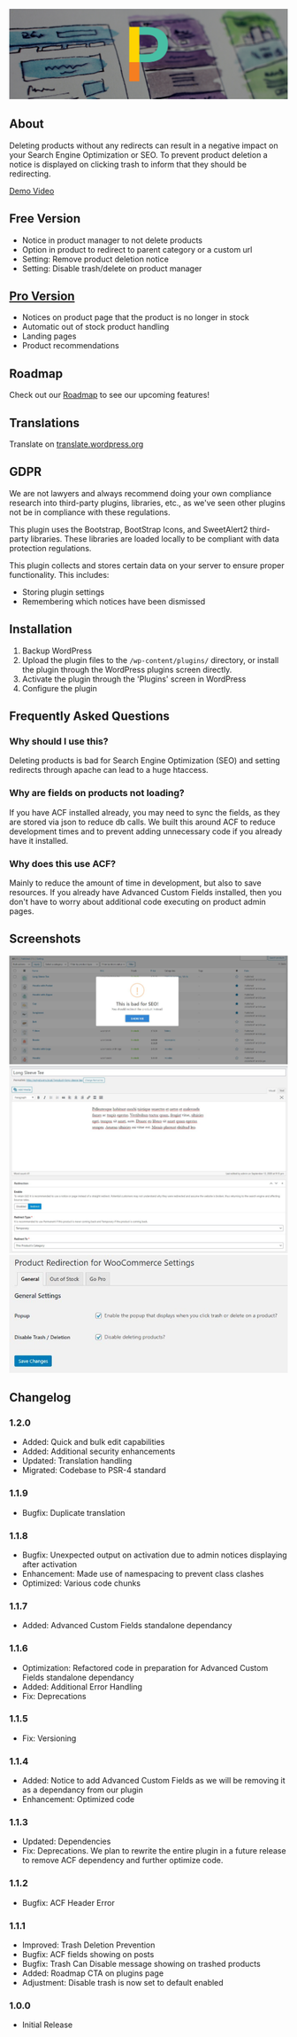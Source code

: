 ![Product Redirection for WooCommerce Banner](.wordpress-org/banner-1880x609.png)
## About

Deleting products without any redirects can result in a negative impact on your Search Engine Optimization or SEO. To prevent product deletion a notice is displayed on clicking trash to inform that they should be redirecting.

[Demo Video](https://youtu.be/WCCaI83Bw5c)

## Free Version

* Notice in product manager to not delete products
* Option in product to redirect to parent category or a custom url
* Setting: Remove product deletion notice
* Setting: Disable trash/delete on product manager

## [Pro Version](https://www.polyplugins.com/product/product-redirection-for-woocommerce/ "Poly Plugins")

* Notices on product page that the product is no longer in stock
* Automatic out of stock product handling
* Landing pages
* Product recommendations

## Roadmap

Check out our [Roadmap](https://github.com/users/PolyPlugins/projects/2/) to see our upcoming features!

## Translations
Translate on [translate.wordpress.org](https://translate.wordpress.org/projects/wp-plugins/product-redirection-for-woocommerce/)

## GDPR

We are not lawyers and always recommend doing your own compliance research into third-party plugins, libraries, etc., as we've seen other plugins not be in compliance with these regulations.

This plugin uses the Bootstrap, BootStrap Icons, and SweetAlert2 third-party libraries. These libraries are loaded locally to be compliant with data protection regulations.

This plugin collects and stores certain data on your server to ensure proper functionality. This includes:

* Storing plugin settings
* Remembering which notices have been dismissed

## Installation

1. Backup WordPress
2. Upload the plugin files to the `/wp-content/plugins/` directory, or install the plugin through the WordPress plugins screen directly.
3. Activate the plugin through the 'Plugins' screen in WordPress
4. Configure the plugin

## Frequently Asked Questions

### Why should I use this?

Deleting products is bad for Search Engine Optimization (SEO) and setting redirects through apache can lead to a huge htaccess.

### Why are fields on products not loading?

If you have ACF installed already, you may need to sync the fields, as they are stored via json to reduce db calls. We built this around ACF to reduce development times and to prevent adding unnecessary code if you already have it installed.

### Why does this use ACF?

Mainly to reduce the amount of time in development, but also to save resources. If you already have Advanced Custom Fields installed, then you don't have to worry about additional code executing on product admin pages.

## Screenshots

![Set the redirects via the product.](.wordpress-org/screenshot-1.jpg)
![Show a notice to help prevent trashing products.](.wordpress-org/screenshot-2.jpg)
![Plugin settings](.wordpress-org/screenshot-3.jpg)

## Changelog

### 1.2.0
* Added: Quick and bulk edit capabilities
* Added: Additional security enhancements
* Updated: Translation handling
* Migrated: Codebase to PSR-4 standard

### 1.1.9
* Bugfix: Duplicate translation

### 1.1.8
* Bugfix: Unexpected output on activation due to admin notices displaying after activation
* Enhancement: Made use of namespacing to prevent class clashes
* Optimized: Various code chunks

### 1.1.7
* Added: Advanced Custom Fields standalone dependancy

### 1.1.6
* Optimization: Refactored code in preparation for Advanced Custom Fields standalone dependancy
* Added: Additional Error Handling
* Fix: Deprecations

### 1.1.5
* Fix: Versioning

### 1.1.4
* Added: Notice to add Advanced Custom Fields as we will be removing it as a dependancy from our plugin
* Enhancement: Optimized code

### 1.1.3
* Updated: Dependencies
* Fix: Deprecations. We plan to rewrite the entire plugin in a future release to remove ACF dependency and further optimize code.

### 1.1.2
* Bugfix: ACF Header Error

### 1.1.1
* Improved: Trash Deletion Prevention
* Bugfix: ACF fields showing on posts
* Bugfix: Trash Can Disable message showing on trashed products
* Added: Roadmap CTA on plugins page
* Adjustment: Disable trash is now set to default enabled

### 1.0.0
* Initial Release